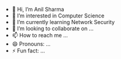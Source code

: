 - 👋 Hi, I’m Anil Sharma
- 👀 I’m interested in Computer Science
- 🌱 I’m currently learning Network Security
- 💞️ I’m looking to collaborate on ...
- 📫 How to reach me ...
- 😄 Pronouns: ...
- ⚡ Fun fact: ...

<!---
Anil-IITH/Anil-IITH is a ✨ special ✨ repository because its `README.md` (this file) appears on your GitHub profile.
You can click the Preview link to take a look at your changes.
--->
